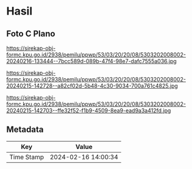 # Hasil

## Foto C Plano

https://sirekap-obj-formc.kpu.go.id/2938/pemilu/ppwp/53/03/20/20/08/5303202008002-20240216-133444--7bcc589d-089b-47f4-98e7-dafc7555a036.jpg

https://sirekap-obj-formc.kpu.go.id/2938/pemilu/ppwp/53/03/20/20/08/5303202008002-20240215-142728--a82cf02d-5b48-4c30-9034-700a761c4825.jpg

https://sirekap-obj-formc.kpu.go.id/2938/pemilu/ppwp/53/03/20/20/08/5303202008002-20240215-142703--ffe32f52-f1b9-4509-8ea9-ead9a3a412fd.jpg


## Metadata

| Key        | Value               |
| ---------- | ------------------- |
| Time Stamp | 2024-02-16 14:00:34 |



